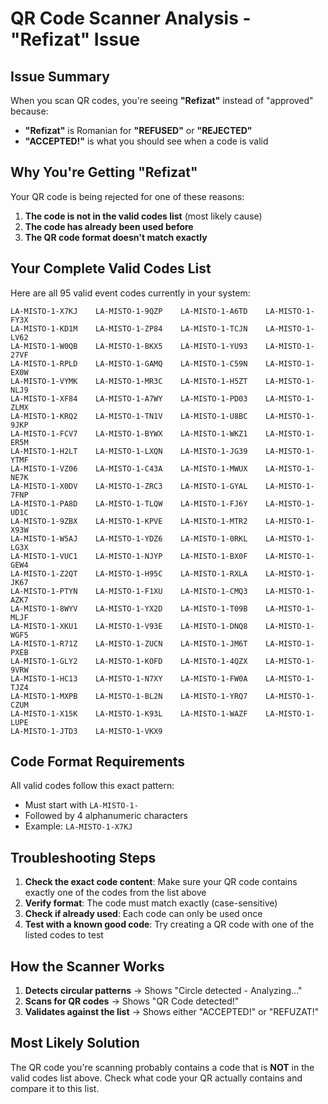 # QR Code Scanner Analysis - "Refizat" Issue

## Issue Summary

When you scan QR codes, you're seeing **"Refizat"** instead of "approved" because:

- **"Refizat"** is Romanian for **"REFUSED"** or **"REJECTED"**
- **"ACCEPTED!"** is what you should see when a code is valid

## Why You're Getting "Refizat"

Your QR code is being rejected for one of these reasons:

1. **The code is not in the valid codes list** (most likely cause)
2. **The code has already been used before**
3. **The QR code format doesn't match exactly**

## Your Complete Valid Codes List

Here are all 95 valid event codes currently in your system:

```
LA-MISTO-1-X7KJ    LA-MISTO-1-9QZP    LA-MISTO-1-A6TD    LA-MISTO-1-FY3X
LA-MISTO-1-KD1M    LA-MISTO-1-ZP84    LA-MISTO-1-TCJN    LA-MISTO-1-LV62
LA-MISTO-1-W0QB    LA-MISTO-1-BKX5    LA-MISTO-1-YU93    LA-MISTO-1-27VF
LA-MISTO-1-RPLD    LA-MISTO-1-GAMQ    LA-MISTO-1-C59N    LA-MISTO-1-EX0W
LA-MISTO-1-VYMK    LA-MISTO-1-MR3C    LA-MISTO-1-H5ZT    LA-MISTO-1-NLJ9
LA-MISTO-1-XF84    LA-MISTO-1-A7WY    LA-MISTO-1-PD03    LA-MISTO-1-ZLMX
LA-MISTO-1-KRQ2    LA-MISTO-1-TN1V    LA-MISTO-1-U8BC    LA-MISTO-1-9JKP
LA-MISTO-1-FCV7    LA-MISTO-1-BYWX    LA-MISTO-1-WKZ1    LA-MISTO-1-ER5M
LA-MISTO-1-H2LT    LA-MISTO-1-LXQN    LA-MISTO-1-JG39    LA-MISTO-1-YTMF
LA-MISTO-1-VZ06    LA-MISTO-1-C43A    LA-MISTO-1-MWUX    LA-MISTO-1-NE7K
LA-MISTO-1-X0DV    LA-MISTO-1-ZRC3    LA-MISTO-1-GYAL    LA-MISTO-1-7FNP
LA-MISTO-1-PA8D    LA-MISTO-1-TLQW    LA-MISTO-1-FJ6Y    LA-MISTO-1-UD1C
LA-MISTO-1-9ZBX    LA-MISTO-1-KPVE    LA-MISTO-1-MTR2    LA-MISTO-1-X93W
LA-MISTO-1-W5AJ    LA-MISTO-1-YDZ6    LA-MISTO-1-0RKL    LA-MISTO-1-LG3X
LA-MISTO-1-VUC1    LA-MISTO-1-NJYP    LA-MISTO-1-BX0F    LA-MISTO-1-GEW4
LA-MISTO-1-Z2QT    LA-MISTO-1-H95C    LA-MISTO-1-RXLA    LA-MISTO-1-JK67
LA-MISTO-1-PTYN    LA-MISTO-1-F1XU    LA-MISTO-1-CMQ3    LA-MISTO-1-AZK7
LA-MISTO-1-8WYV    LA-MISTO-1-YX2D    LA-MISTO-1-T09B    LA-MISTO-1-MLJF
LA-MISTO-1-XKU1    LA-MISTO-1-V93E    LA-MISTO-1-DNQ8    LA-MISTO-1-WGF5
LA-MISTO-1-R71Z    LA-MISTO-1-ZUCN    LA-MISTO-1-JM6T    LA-MISTO-1-PXEB
LA-MISTO-1-GLY2    LA-MISTO-1-KOFD    LA-MISTO-1-4QZX    LA-MISTO-1-9VRW
LA-MISTO-1-HC13    LA-MISTO-1-N7XY    LA-MISTO-1-FW0A    LA-MISTO-1-TJZ4
LA-MISTO-1-MXPB    LA-MISTO-1-BL2N    LA-MISTO-1-YRQ7    LA-MISTO-1-CZUM
LA-MISTO-1-X15K    LA-MISTO-1-K93L    LA-MISTO-1-WAZF    LA-MISTO-1-LUPE
LA-MISTO-1-JTD3    LA-MISTO-1-VKX9
```

## Code Format Requirements

All valid codes follow this exact pattern:
- Must start with `LA-MISTO-1-`
- Followed by 4 alphanumeric characters
- Example: `LA-MISTO-1-X7KJ`

## Troubleshooting Steps

1. **Check the exact code content**: Make sure your QR code contains exactly one of the codes from the list above
2. **Verify format**: The code must match exactly (case-sensitive)
3. **Check if already used**: Each code can only be used once
4. **Test with a known good code**: Try creating a QR code with one of the listed codes to test

## How the Scanner Works

1. **Detects circular patterns** → Shows "Circle detected - Analyzing..."
2. **Scans for QR codes** → Shows "QR Code detected!"
3. **Validates against the list** → Shows either "ACCEPTED!" or "REFUZAT!"

## Most Likely Solution

The QR code you're scanning probably contains a code that is **NOT** in the valid codes list above. Check what code your QR actually contains and compare it to this list.